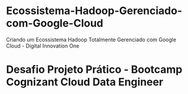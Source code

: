 # Ecossistema-Hadoop-Gerenciado-com-Google-Cloud
Criando um Ecossistema Hadoop Totalmente Gerenciado com Google Cloud - Digital Innovation One

##
# Desafio Projeto Prático - Bootcamp Cognizant Cloud Data Engineer
